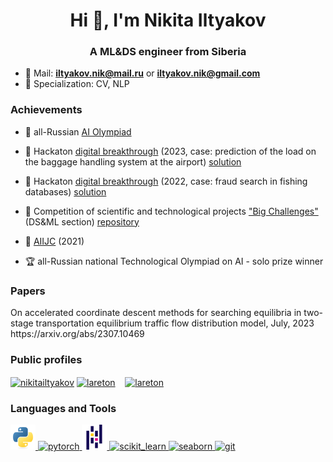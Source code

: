<h1 align="center">Hi 👋, I'm Nikita Iltyakov</h1>
<h3 align="center">A ML&DS engineer from Siberia</h3>


- 📧 Mail: **iltyakov.nik@mail.ru** or **iltyakov.nik@gmail.com**
- 🎯 Specialization: CV, NLP

<h3 align="left">Achievements</h3>

- 🥇 all-Russian [AI Olympiad](https://ai.edu.gov.ru/2023) 
- 🥇 Hackaton [digital breakthrough](https://hacks-ai.ru/) (2023, case: prediction of the load on the baggage handling system at the airport) [solution](https://github.com/talkiiing-team/birka-hack-ai)
- 🥇 Hackaton [digital breakthrough](https://hacks-ai.ru/) (2022, case: fraud search in fishing databases) [solution](https://github.com/talkiiing-team/atlantis)
- 🥇 Сompetition of scientific and technological projects ["Big Challenges"](https://konkurs.sochisirius.ru/)  (DS&ML section) [repository](https://github.com/Lareton/deep_knowledge_tracing)
- 🥈 [AIIJC](https://aiijc.com/ru/) (2021)

- 🏆 all-Russian national Technological Olympiad on AI - solo prize winner


<h3 align="left">Papers</h3>
On accelerated coordinate descent methods for searching equilibria in two-stage transportation equilibrium traffic flow distribution model, July, 2023
<br> https://arxiv.org/abs/2307.10469 </br>

<h3 align="left">Public profiles</h3>
<p align="left">
<a href="https://kaggle.com/nikitailtyakov" target="blank"><img align="center" src="https://raw.githubusercontent.com/rahuldkjain/github-profile-readme-generator/master/src/images/icons/Social/kaggle.svg" alt="nikitailtyakov" height="30" width="40" /></a>
<a href="https://t.me/Nikita_iltyakov" target="blank"><img align="center" src="https://upload.wikimedia.org/wikipedia/commons/thumb/8/82/Telegram_logo.svg/2048px-Telegram_logo.svg.png" alt="lareton" height="30" width="40" /></a>
&nbsp&nbsp&nbsp<a href="https://codeforces.com/profile/lareton" target="blank"><img align="center" src="https://cdn.iconscout.com/icon/free/png-256/free-code-forces-3629285-3031869.png" alt="lareton" height="30" width="40" /></a>
</p>



<h3 align="left">Languages and Tools</h3>
<p align="left">   
	<a href="https://www.python.org" target="_blank" rel="noreferrer"> <img src="https://raw.githubusercontent.com/devicons/devicon/master/icons/python/python-original.svg" alt="python" width="40" height="40"/> </a>
	<a href="https://pytorch.org/" target="_blank" rel="noreferrer"> <img src="https://www.vectorlogo.zone/logos/pytorch/pytorch-icon.svg" alt="pytorch" width="40" height="40"/> </a> 
	<a href="https://pandas.pydata.org/" target="_blank" rel="noreferrer"> <img src="https://raw.githubusercontent.com/devicons/devicon/2ae2a900d2f041da66e950e4d48052658d850630/icons/pandas/pandas-original.svg" alt="pandas" width="40" height="40"/> </a> 
	<a href="https://scikit-learn.org/" target="_blank" rel="noreferrer"> <img src="https://upload.wikimedia.org/wikipedia/commons/0/05/Scikit_learn_logo_small.svg" alt="scikit_learn" width="40" height="40"/> </a> 
	<a href="https://seaborn.pydata.org/" target="_blank" rel="noreferrer"> <img src="https://seaborn.pydata.org/_images/logo-mark-lightbg.svg" alt="seaborn" width="40" height="40"/> </a> 
	<a href="https://git-scm.com/" target="_blank" rel="noreferrer"> <img src="https://www.vectorlogo.zone/logos/git-scm/git-scm-icon.svg" alt="git" width="40" height="40"/> </a>
</p>

